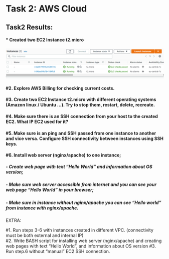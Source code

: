 # Task 2: AWS Cloud


## Task2 Results:

#### * Created two EC2 Instance t2.micro
![Instances](/Task2/img/instances.png)
#### #2. Explore AWS Billing for checking current costs.
#### #3. Create two EC2 Instance t2.micro with different operating systems (Amazon linux / Ubuntu ...). Try to stop them, restart, delete, recreate.
#### #4. Make sure there is an SSH connection from your host to the created EC2. What IP EC2 used for it?
#### #5. Make sure is an ping and SSH passed from one instance to another and vice versa. Configure SSH connectivity between instances using SSH keys.
#### #6. Install web server (nginx/apache) to one instance;
##### - Create web page with text “Hello World” and information about OS version;
##### - Make sure web server accessible from internet and you can see your web page “Hello World” in your browser;

##### - Make sure in instance without nginx/apache you can see “Hello world” from instance with nginx/apache.


EXTRA: 

#1. Run steps 3-6 with instances created in different VPC. (connectivity must be both external and internal IP)        
#2. Write BASH script for installing web server (nginx/apache) and creating web pages with text “Hello World”, and information about OS version
#3. Run step.6 without “manual” EC2 SSH connection.
